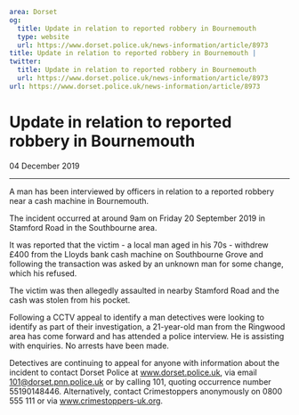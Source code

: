 ```yaml
area: Dorset
og:
  title: Update in relation to reported robbery in Bournemouth
  type: website
  url: https://www.dorset.police.uk/news-information/article/8973
title: Update in relation to reported robbery in Bournemouth |
twitter:
  title: Update in relation to reported robbery in Bournemouth
  url: https://www.dorset.police.uk/news-information/article/8973
url: https://www.dorset.police.uk/news-information/article/8973
```

# Update in relation to reported robbery in Bournemouth

04 December 2019

* * *

A man has been interviewed by officers in relation to a reported robbery near a cash machine in Bournemouth.

The incident occurred at around 9am on Friday 20 September 2019 in Stamford Road in the Southbourne area.

It was reported that the victim - a local man aged in his 70s - withdrew £400 from the Lloyds bank cash machine on Southbourne Grove and following the transaction was asked by an unknown man for some change, which his refused.

The victim was then allegedly assaulted in nearby Stamford Road and the cash was stolen from his pocket.

Following a CCTV appeal to identify a man detectives were looking to identify as part of their investigation, a 21-year-old man from the Ringwood area has come forward and has attended a police interview. He is assisting with enquiries. No arrests have been made.

Detectives are continuing to appeal for anyone with information about the incident to contact Dorset Police at www.dorset.police.uk, via email 101@dorset.pnn.police.uk or by calling 101, quoting occurrence number 55190148446. Alternatively, contact Crimestoppers anonymously on 0800 555 111 or via www.crimestoppers-uk.org.
